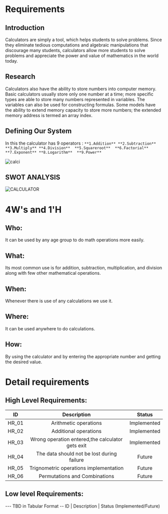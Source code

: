 # Requirements
## Introduction
Calculators are simply a tool, which helps students to solve problems. Since they eliminate tedious computations and algebraic manipulations that discourage many students, calculators allow more students to solve problems and appreciate the power and value of mathematics in the world today.

## Research
Calculators also have the ability to store numbers into computer memory. Basic calculators usually store only one number at a time; more specific types are able to store many numbers represented in variables. The variables can also be used for constructing formulas. Some models have the ability to extend memory capacity to store more numbers; the extended memory address is termed an array index.

## Defining Our System
 In this the calculator has 9 operators :
`**1.Addition**
 **2.Subtraction** 
 **3.Multiply**
 **4.Division** 
 **5.Squareroot** 
 **6.Factorial** 
 **7.Exponent**
 **8.Logarithm** 
 **9.Power**` 
 
 ![calci](https://user-images.githubusercontent.com/80394921/114739213-513b5500-9d66-11eb-920b-667873c6d0ea.jpg)    
      
## SWOT ANALYSIS

![CALCULATOR](https://user-images.githubusercontent.com/80394921/114668527-799f6100-9d1e-11eb-8929-2c1b0e7e0c24.png)


# 4W&#39;s and 1&#39;H

## Who:

 It can be used by any age group to do math operations more easily.

## What:

Its most common use is for addition, subtraction, multiplication, and division along with few other mathematical operations.

## When:

Whenever there is use of any calculations we use it.

## Where:

It can be used anywhere to do calculations.

## How:

By using the calculator and by entering the appropriate number and getting the desired value.

# Detail requirements               
## High Level Requirements:

| ID        | Description           | Status  |
|:------------:|:-------------:|:-----:|
|HR_01     | Arithmetic operations | Implemented |
|HR_02     | Additional operations      |   Implemented |
|HR_03 | Wrong operation entered,the calculator gets exit   | Implemented   |
|HR_04  | The data should not be lost during failure | Future|
|HR_05|Trignometric operations implementation|Future|
|HR_06|Permutations and Combinations|Future|
   
   
##  Low level Requirements:
--- TBD in Tabular Format 
-- ID | Description | Status (Implemented/Future)
